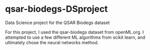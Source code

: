 # qsar-biodegs-DSproject
Data Science project for the QSAR Biodegs dataset

For this project, I used the qsar-biodegs dataset from openML.org. I attempted to use a few different ML algorithms from scikit learn, and ultimately chose the neural networks method.

